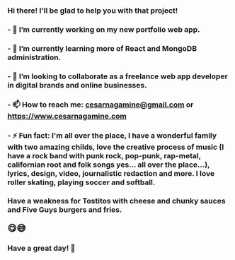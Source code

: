 ### Hi there! I'll be glad to help you with that project!
### 
### - 🔭 I’m currently working on my new portfolio web app.
### - 🌱 I’m currently learning more of React and MongoDB administration.
### - 👯 I’m looking to collaborate as a freelance web app developer in digital brands and online businesses.
### - 📫 How to reach me: cesarnagamine@gmail.com or https://www.cesarnagamine.com
### - ⚡ Fun fact: I'm all over the place, I have a wonderful family with two amazing childs, love the creative process of music (I have a rock band with punk rock, pop-punk, rap-metal, californian root and folk songs yes... all over the place...), lyrics, design, video, journalistic redaction and more. I love roller skating, playing soccer and softball. 
### Have a weakness for Tostitos with cheese and chunky sauces and Five Guys burgers and fries.<p style="font-size:20px">&#128523;&#128517;</p>

###
### Have a great day! 👋

<!--
**cesarnagamine/cesarnagamine** is a ✨ _special_ ✨ repository because its `README.md` (this file) appears on your GitHub profile.
-->
